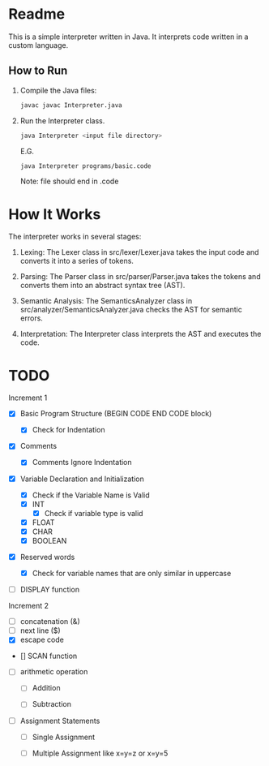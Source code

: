 # Readme

This is a simple interpreter written in Java. It interprets code written in a custom language.

## How to Run

1. Compile the Java files: 

    ```sh
    javac javac Interpreter.java
    ```

2. Run the Interpreter class.
    
    ```sh
    java Interpreter <input file directory>
    ```

    E.G.
    
    ```sh
    java Interpreter programs/basic.code
    ```
    Note: file should end in .code

# How It Works

The interpreter works in several stages:

1. Lexing: The Lexer class in src/lexer/Lexer.java takes the input code and converts it into a series of tokens.

2. Parsing: The Parser class in src/parser/Parser.java takes the tokens and converts them into an abstract syntax tree (AST).

3. Semantic Analysis: The SemanticsAnalyzer class in src/analyzer/SemanticsAnalyzer.java checks the AST for semantic errors.

4. Interpretation: The Interpreter class interprets the AST and executes the code.

# TODO

Increment 1
- [X] Basic Program Structure (BEGIN CODE END CODE block)
    - [X] Check for Indentation
- [X] Comments
    - [X] Comments Ignore Indentation
- [X] Variable Declaration and Initialization
    - [X] Check if the Variable Name is Valid
    - [X] INT
        - [X] Check if variable type is valid
    - [X] FLOAT
    - [X] CHAR
    - [X] BOOLEAN
- [X] Reserved words
    - [X] Check for variable names that are only similar in uppercase
- [ ] DISPLAY function


Increment 2
- [ ] concatenation (&)
- [ ] next line ($)
- [X] escape code
- [] SCAN function
- [ ] arithmetic operation
    - [ ] Addition
    - [ ] Subtraction


- [ ] Assignment Statements
    - [ ] Single Assignment
    - [ ] Multiple Assignment like x=y=z or x=y=5

